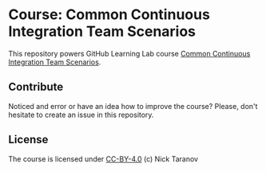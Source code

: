 # Course: Common Continuous Integration Team Scenarios
This repository powers GitHub Learning Lab course [Common Continuous Integration Team Scenarios](https://lab.github.com/ntaranov/common-continuous-integration-team-scenarios).  

## Contribute
Noticed and error or have an idea how to improve the course? Please, don't hesitate to create an issue in this repository.  

## License
The course is licensed under [CC-BY-4.0](https://github.com/ntaranov/continuous-integration-team-scenarios-course/blob/master/LICENSE) (c) Nick Taranov  